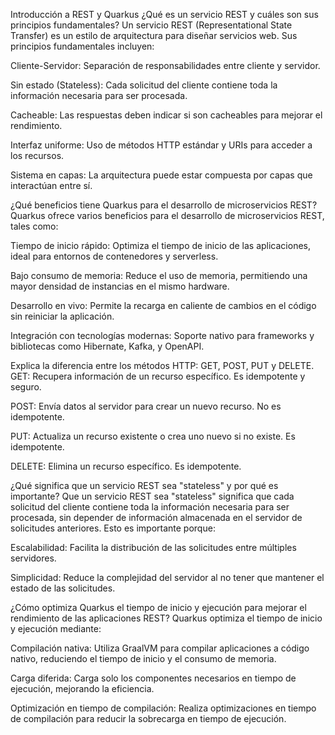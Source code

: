 Introducción a REST y Quarkus
¿Qué es un servicio REST y cuáles son sus principios fundamentales?
Un servicio REST (Representational State Transfer) es un estilo de arquitectura para diseñar servicios web. Sus principios fundamentales incluyen:

Cliente-Servidor: Separación de responsabilidades entre cliente y servidor.

Sin estado (Stateless): Cada solicitud del cliente contiene toda la información necesaria para ser procesada.

Cacheable: Las respuestas deben indicar si son cacheables para mejorar el rendimiento.

Interfaz uniforme: Uso de métodos HTTP estándar y URIs para acceder a los recursos.

Sistema en capas: La arquitectura puede estar compuesta por capas que interactúan entre sí.

¿Qué beneficios tiene Quarkus para el desarrollo de microservicios REST?
Quarkus ofrece varios beneficios para el desarrollo de microservicios REST, tales como:

Tiempo de inicio rápido: Optimiza el tiempo de inicio de las aplicaciones, ideal para entornos de contenedores y serverless.

Bajo consumo de memoria: Reduce el uso de memoria, permitiendo una mayor densidad de instancias en el mismo hardware.

Desarrollo en vivo: Permite la recarga en caliente de cambios en el código sin reiniciar la aplicación.

Integración con tecnologías modernas: Soporte nativo para frameworks y bibliotecas como Hibernate, Kafka, y OpenAPI.

Explica la diferencia entre los métodos HTTP: GET, POST, PUT y DELETE.
GET: Recupera información de un recurso específico. Es idempotente y seguro.

POST: Envía datos al servidor para crear un nuevo recurso. No es idempotente.

PUT: Actualiza un recurso existente o crea uno nuevo si no existe. Es idempotente.

DELETE: Elimina un recurso específico. Es idempotente.

¿Qué significa que un servicio REST sea "stateless" y por qué es importante?
Que un servicio REST sea "stateless" significa que cada solicitud del cliente contiene toda la información necesaria para ser procesada, sin depender de información almacenada en el servidor de solicitudes anteriores. Esto es importante porque:

Escalabilidad: Facilita la distribución de las solicitudes entre múltiples servidores.

Simplicidad: Reduce la complejidad del servidor al no tener que mantener el estado de las solicitudes.

¿Cómo optimiza Quarkus el tiempo de inicio y ejecución para mejorar el rendimiento de las aplicaciones REST?
Quarkus optimiza el tiempo de inicio y ejecución mediante:

Compilación nativa: Utiliza GraalVM para compilar aplicaciones a código nativo, reduciendo el tiempo de inicio y el consumo de memoria.

Carga diferida: Carga solo los componentes necesarios en tiempo de ejecución, mejorando la eficiencia.

Optimización en tiempo de compilación: Realiza optimizaciones en tiempo de compilación para reducir la sobrecarga en tiempo de ejecución.